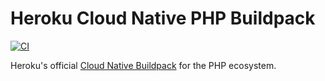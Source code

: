 # Heroku Cloud Native PHP Buildpack

[![CI](https://github.com/heroku/buildpacks-php/actions/workflows/ci.yml/badge.svg)](https://github.com/heroku/buildpacks-php/actions/workflows/ci.yml)

Heroku's official [Cloud Native Buildpack](https://buildpacks.io) for the PHP ecosystem.
